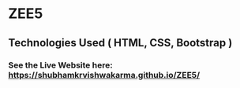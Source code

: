 # ZEE5

## Technologies Used ( HTML, CSS, Bootstrap )

### See the Live Website here: https://shubhamkrvishwakarma.github.io/ZEE5/

